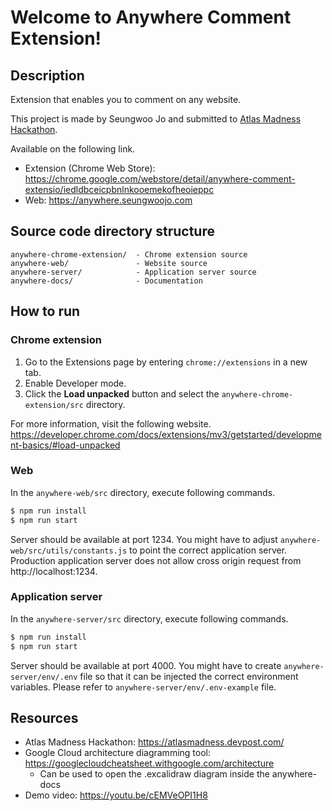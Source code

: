 # Welcome to Anywhere Comment Extension!

## Description

Extension that enables you to comment on any website.

This project is made by Seungwoo Jo and submitted to [Atlas Madness Hackathon](https://atlasmadness.devpost.com/).

Available on the following link.

- Extension (Chrome Web Store): https://chrome.google.com/webstore/detail/anywhere-comment-extensio/iedldbceicpbnlnkooemekofheoieppc
- Web: https://anywhere.seungwoojo.com

## Source code directory structure

```
anywhere-chrome-extension/  - Chrome extension source
anywhere-web/               - Website source
anywhere-server/            - Application server source
anywhere-docs/              - Documentation
```

## How to run

### Chrome extension

1. Go to the Extensions page by entering `chrome://extensions` in a new tab.
2. Enable Developer mode.
3. Click the **Load unpacked** button and select the `anywhere-chrome-extension/src` directory.

For more information, visit the following website. https://developer.chrome.com/docs/extensions/mv3/getstarted/development-basics/#load-unpacked

### Web

In the `anywhere-web/src` directory, execute following commands.

```bash
$ npm run install
$ npm run start
```

Server should be available at port 1234. You might have to adjust `anywhere-web/src/utils/constants.js` to point the correct application server. Production application server does not allow cross origin request from http://<span></span>localhost:1234.

### Application server

In the `anywhere-server/src` directory, execute following commands.

```bash
$ npm run install
$ npm run start
```

Server should be available at port 4000. You might have to create `anywhere-server/env/.env` file so that it can be injected the correct environment variables. Please refer to `anywhere-server/env/.env-example` file.

## Resources

- Atlas Madness Hackathon: https://atlasmadness.devpost.com/
- Google Cloud architecture diagramming tool: https://googlecloudcheatsheet.withgoogle.com/architecture
  - Can be used to open the .excalidraw diagram inside the anywhere-docs
- Demo video: https://youtu.be/cEMVeOPI1H8